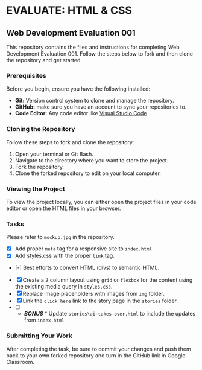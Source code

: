 # EVALUATE: HTML & CSS

## Web Development Evaluation 001

This repository contains the files and instructions for completing Web Development Evaluation 001. Follow the steps below to fork and then clone the repository and get started.

### Prerequisites

Before you begin, ensure you have the following installed:

- **Git:** Version control system to clone and manage the repository.
- **GitHub:** make sure you have an account to sync your repositories to.
- **Code Editor:** Any code editor like [Visual Studio Code](https://code.visualstudio.com/)

### Cloning the Repository

Follow these steps to fork and clone the repository:

1. Open your terminal or Git Bash.
2. Navigate to the directory where you want to store the project.
3. Fork the repository.
4. Clone the forked repository to edit on your local computer.

### Viewing the Project

To view the project locally, you can either open the project files in your code editor or open the HTML files in your browser.

### Tasks

Please refer to `mockup.jpg` in the repository.

- [x] Add proper `meta` tag for a responsive site to `index.html`
- [x] Add styles.css with the proper `link` tag.
- [-] Best efforts to convert HTML (divs) to semantic HTML.
- [X] Create a 2 column layout using `grid` or `flexbox` for the content using the existing media query in `styles.css`.
- [x] Replace image placeholders with images from `img` folder.
- [x] Link the `click here` link to the story page in the `stories` folder.
- [ ] - **_BONUS_** \* Update `stories\ai-takes-over.html` to include the updates from `index.html`

### Submitting Your Work

After completing the task, be sure to commit your changes and push them back to your own forked repository and turn in the GitHub link in Google Classroom.
